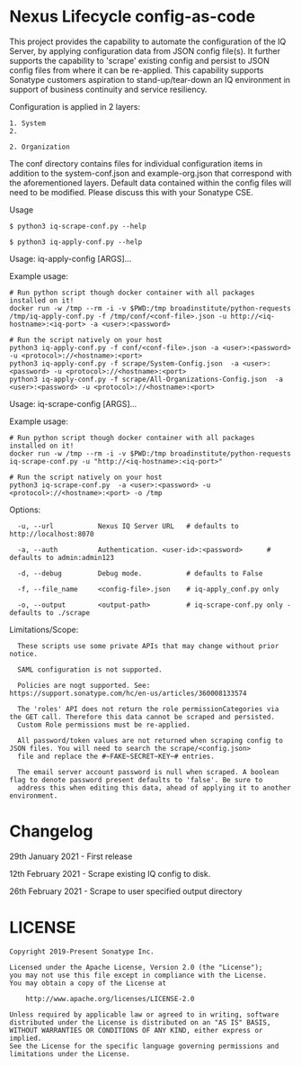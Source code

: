 <!--

    Copyright 2019-Present Sonatype Inc.
    
    Licensed under the Apache License, Version 2.0 (the "License");
    you may not use this file except in compliance with the License.
    You may obtain a copy of the License at
    
        http://www.apache.org/licenses/LICENSE-2.0
    
    Unless required by applicable law or agreed to in writing, software
    distributed under the License is distributed on an "AS IS" BASIS,
    WITHOUT WARRANTIES OR CONDITIONS OF ANY KIND, either express or implied.
    See the License for the specific language governing permissions and
    limitations under the License.

-->
# Nexus Lifecycle config-as-code

This project provides the capability to automate the configuration of the IQ Server, by applying configuration data 
from JSON config file(s). It further supports the capability to 'scrape' existing config and persist to JSON config files
from where it can be re-applied. This capability supports Sonatype customers aspiration to stand-up/tear-down an IQ 
environment in support of business continuity and service resiliency. 

Configuration is applied in 2 layers:

    1. System
    2. 

    2. Organization

The conf directory contains files for individual configuration items in addition to the system-conf.json and 
example-org.json that correspond with the aforementioned layers. Default data contained within the config files will 
need to be modified. Please discuss this with your Sonatype CSE.


Usage

    $ python3 iq-scrape-conf.py --help

    $ python3 iq-apply-conf.py --help

Usage: iq-apply-config [ARGS]...

  Example usage:

    # Run python script though docker container with all packages installed on it!
    docker run -w /tmp --rm -i -v $PWD:/tmp broadinstitute/python-requests /tmp/iq-apply-conf.py -f /tmp/conf/<conf-file>.json -u http://<iq-hostname>:<iq-port> -a <user>:<password>

    # Run the script natively on your host
    python3 iq-apply-conf.py -f conf/<conf-file>.json -a <user>:<password> -u <protocol>://<hostname>:<port>
    python3 iq-apply-conf.py -f scrape/System-Config.json  -a <user>:<password> -u <protocol>://<hostname>:<port>
    python3 iq-apply-conf.py -f scrape/All-Organizations-Config.json  -a <user>:<password> -u <protocol>://<hostname>:<port>


Usage: iq-scrape-config [ARGS]...

  Example usage:

    # Run python script though docker container with all packages installed on it!
    docker run -w /tmp --rm -i -v $PWD:/tmp broadinstitute/python-requests iq-scrape-conf.py -u "http://<iq-hostname>:<iq-port>"

    # Run the script natively on your host
    python3 iq-scrape-conf.py  -a <user>:<password> -u <protocol>://<hostname>:<port> -o /tmp

Options:

      -u, --url           Nexus IQ Server URL   # defaults to http://localhost:8070

      -a, --auth          Authentication. <user-id>:<password>      # defaults to admin:admin123

      -d, --debug         Debug mode.           # defaults to False

      -f, --file_name     <config-file>.json    # iq-apply_conf.py only
      
      -o, --output        <output-path>         # iq-scrape-conf.py only - defaults to ./scrape

Limitations/Scope:

      These scripts use some private APIs that may change without prior notice. 
      
      SAML configuration is not supported.
      
      Policies are nogt supported. See: https://support.sonatype.com/hc/en-us/articles/360008133574

      The 'roles' API does not return the role permissionCategories via the GET call. Therefore this data cannot be scraped and persisted. 
      Custom Role permissions must be re-applied.

      All password/token values are not returned when scraping config to JSON files. You will need to search the scrape/<config.json> 
      file and replace the #~FAKE~SECRET~KEY~# entries.

      The email server account password is null when scraped. A boolean flag to denote password present defaults to 'false'. Be sure to 
      address this when editing this data, ahead of applying it to another environment.
  

Changelog
=========
29th January 2021 - First release

12th February 2021 - Scrape existing IQ config to disk.

26th February 2021 - Scrape to user specified output directory

LICENSE
=========


    Copyright 2019-Present Sonatype Inc.
    
    Licensed under the Apache License, Version 2.0 (the "License");
    you may not use this file except in compliance with the License.
    You may obtain a copy of the License at
    
        http://www.apache.org/licenses/LICENSE-2.0
    
    Unless required by applicable law or agreed to in writing, software
    distributed under the License is distributed on an "AS IS" BASIS,
    WITHOUT WARRANTIES OR CONDITIONS OF ANY KIND, either express or implied.
    See the License for the specific language governing permissions and
    limitations under the License.
